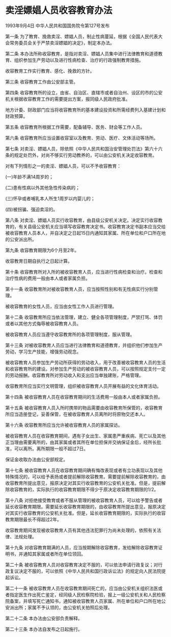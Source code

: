 # 卖淫嫖娼人员收容教育办法

1993年9月4日 中华人民共和国国务院令第127号发布　

第一条 为了教育、挽救卖淫、嫖娼人员，制止性病蔓延，根据《全国人民代表大会常务委员会关于严禁卖淫嫖娼的决定》，制定本办法。

第二条 本办法所称收容教育，是指对卖淫、嫖娼人员集中进行法律教育和道德教育、组织参加生产劳动以及进行性病检查、治疗的行政强制教育措施。

收容教育工作实行教育、感化、挽救的方针。

第三条 收容教育工作由公安部主管。

第四条 收容教育所的设立，由省、自治区、直辖市或者自治州、设区的市的公安机关根据收容教育工作的需要提出方案，报同级人民政府批准。

地方计委、财政部门应当将收容教育所的基本建设投资和所需经费列入基建计划和财政预算。

第五条 收容教育所根据工作需要，配备辅导、医务、财会等工作人员。

第六条 收容教育所应当设置收容室以及教育、劳动、医疗、文体活动等场所。

第七条 对卖淫、嫖娼人员，除依照《中华人民共和国治安管理处罚法》第六十六条的规定处罚外，对尚不够实行劳动教养的，可以由公安机关决定收容教育。

对有下列情形之一的卖淫、嫖娼人员，可以不予收容教育：

(一)年龄不满14周岁的；

(二)患有性病以外其他急性传染病的；

(三)怀孕或者哺乳本人所生1周岁以内婴儿的；

(四)被拐骗、强迫卖淫的。

第八条 对卖淫、嫖娼人员实行收容教育，由县级公安机关决定。决定实行收容教育的，有关县级公安机关应当填写收容教育决定书。收容教育决定书副本应当交给被收容教育人员本人，并自决定之日起15日内通知其家属、所在单位和户口所在地的公安派出所。

第九条 收容教育期限为6个月至2年。

收容教育日期自执行之日起计算。

第十条 收容教育所对入所的被收容教育人员，应当进行性病检查和治疗。检查和治疗性病的费用一般由本人或者家属负担。

第十一条 收容教育所对被收容教育人员，应当按照性别和有无性病实行分别管理。

被收容教育的女性人员，应当由女性工作人员进行管理。

第十二条 收容教育所应当依法管理，建立、健全各项管理制度，严禁打骂、体罚或者以其他方式侮辱被收容教育人员。

被收容教育人员应当遵守收容教育所的各项管理制度，服从管理。

第十三条 对被收容教育人员应当进行法律教育和道德教育，并组织他们参加生产劳动，学习生产技能，增强劳动观念。

被收容教育人员参加生产劳动所获得的劳动收入，用于改善被收容教育人员的生活和收容教育所的建设。对参加生产劳动的被收容教育人员，可以按照规定支付一定的劳动报酬。收容教育所对劳动收入和支出应当单独建账，严格管理。

收容教育所应当实行文明管理，组织被收容教育人员开展有益的文化体育活动。

第十四条 被收容教育人员在收容教育期间的生活费用一般由本人或者家属负担。

第十五条 被收容教育人员入所时携带的物品需要由收容教育所保管的，收容教育所应当造册登记，妥善保管，在被收容教育人员离所时将原物交还本人。

第十六条 收容教育所应当允许被收容教育人员的家属探访。

被收容教育人员在收容教育期间，遇有子女出生、家属患严重疾病、死亡以及其他正当理由需要离所的，由其家属或者其所在单位担保并交纳保证金后，经所长批准，可以离所。离所期限一般不超过7日。

保证金收取办法由公安部规定。

第十七条 被收容教育人员在收容教育期间确有悔改表现或者有立功表现以及其他特殊情况的，可以给予表扬或者提前解除收容教育。需要提前解除收容教育的，由收容教育所提出意见，报原决定对其实行收容教育的公安机关批准。但是，提前解除收容教育的，实际执行的收容教育期限不得少于原决定收容教育期限的1/2。

第十八条 对拒绝接受教育或者不服从管理的被收容教育人员，可以给予警告或者延长收容教育期限。需要延长收容教育期限的，由收容教育所提出意见，报原决定对其实行收容教育的公安机关批准。但是，延长收容教育期限的，实际执行的收容教育期限最长不得超过2年。

收容教育期间发现被收容教育人员有其他违法犯罪行为尚未处理的，依照有关法律、法规处理。

第十九条 对收容教育期满的人员，应当按期解除收容教育，发给解除收容教育证明书，并通知其家属或者所在单位领回。

第二十条 被收容教育人员对收容教育决定不服的，可以依法申请行政复议；对行政复议决定不服的，可以依照《中华人民共和国行政诉讼法》的规定向人民法院提起诉讼。

第二十一条 被收容教育人员在收容教育期间死亡的，应当由公安机关组织法医或者指定医生作出死亡鉴定，经同级人民检察院检验，报上一级公安机关和人民检察院备案，并填写死亡通知书，通知被收容教育人员家属、所在单位和户口所在地公安派出所；家属不予认领的，由公安机关拍照后处理。

第二十二条 本办法由公安部负责解释。

第二十三条 本办法自发布之日起施行。
